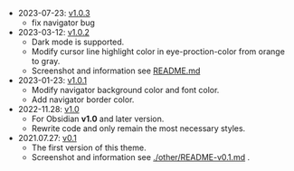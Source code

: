 - 2023-07-23: [v1.0.3](https://github.com/ZekunC/Obsidian-Typora-Vue-Theme/releases/tag/v1.0.3)
  - fix navigator bug
- 2023-03-12: [v1.0.2](https://github.com/ZekunC/Obsidian-Typora-Vue-Theme/releases/tag/v1.0.2)
  - Dark mode is supported.
  - Modify cursor line highlight color in eye-proction-color from orange to gray.
  - Screenshot and information see [README.md](./README.md)
- 2023-01-23: [v1.0.1](https://github.com/ZekunC/Obsidian-Typora-Vue-Theme/releases/tag/v1.0.1)
  - Modify navigator background color and font color.
  - Add navigator border color.
- 2022-11.28: [v1.0](./history-version/v1.0.css)
  - For Obsidian **v1.0** and later version.
  - Rewrite code and only remain the most necessary styles.
- 2021.07.27: [v0.1](./history-version/v0.1.css)
  - The first version of this theme.
  - Screenshot and information see [./other/README-v0.1.md](./other/README-v0.1.md) .
